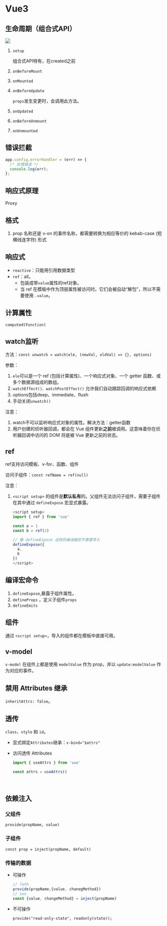 # Vue3

## 生命周期（组合式API）

![](https://cn.vuejs.org/assets/lifecycle.16e4c08e.png)

1. `setup`

   组合式API特有，在created之前

2. `onBeforeMount`

3. `onMounted`

4. `onBeforeUpdate`

   `props`发生变更时，会调用此方法。

5. `onUpdated`

6. `onBeforeUnmount`

7. `onUnmounted`

## 错误拦截

```javascript
app.config.errorHandler = (err) => {
  /* 处理错误 */
  console.log(err);
};
```

## 响应式原理

Proxy

## 格式

1. prop 名称还是 v-on 的事件名称，都需要转换为相应等价的 kebab-case (短横线连字符) 形式


## 响应式

+ `reactive`：只能用引用数据类型
+ `ref`：all。
  + 包装成带`value`属性的ref对象。
  + 当 ref 在模板中作为顶层属性被访问时。它们会被自动“解包”，所以不需要使用 `.value`。

## 计算属性

`computed(Function)`

## watch监听

方法：`const unwatch = watch(ele, (newVal, oldVal) => {}, options)`

参数：

1. `ele`可以是一个 ref (包括计算属性)、一个响应式对象、一个 getter 函数、或多个数据源组成的数组。
2. `watchEffect()、watchPostEffect()` 允许我们自动跟踪回调的响应式依赖
3. options包括deep、immediate、flush
4. 手动关闭`unwatch()`

注意：

1. watch不可以监听响应式对象的属性。解决方法：getter函数
2. 用户创建的侦听器回调，都会在 Vue 组件更新**之前**被调用。这意味着你在侦听器回调中访问的 DOM 将是被 Vue 更新之前的状态。

## ref

ref支持访问模板、v-for、函数、组件

访问子组件：`const refName = ref(null)`

注意：

1. `<script setup>` 的组件是**默认私有**的。父组件无法访问子组件，需要子组件在其中通过 `defineExpose` 宏显式暴露。

   ```javascript
   <script setup>
   import { ref } from 'vue'

   const a = 1
   const b = ref(2)

   // 像 defineExpose 这样的编译器宏不需要导入
   defineExpose({
     a,
     b
   })
   </script>
   ```


## 编译宏命令

1. `defineExpose`,暴露子组件属性。
2. `defineProps` ，定义子组件`props`
3. `defineEmits` 

## 组件

通过 `<script setup>`，导入的组件都在模板中直接可用。

## v-model

`v-model` 在组件上都是使用 `modelValue` 作为 prop，并以 `update:modelValue` 作为对应的事件。

## 禁用 Attributes 继承

`inheritAttrs: false`。

## 透传

`class`、`style` 和 `id`。

+ 显式绑定`Attributes`继承：`v-bind="$attrs"`

+ 访问透传 Attributes

  ```javascript
  import { useAttrs } from 'vue'

  const attrs = useAttrs()
  ```

  ​


## 依赖注入

### 父组件

`provide(propName, value)`

### 子组件

`const prop = inject(propName, default)`

### 传输的数据

+ 可操作

  ```javascript
  // fath
  provide(propName,{value, chanegMethod})
  // son
  const {value, changeMethod} = inject(propName)
  ```

+ 不可操作

  ```javasc
  provide("read-only-state", readonly(state));
  ```
